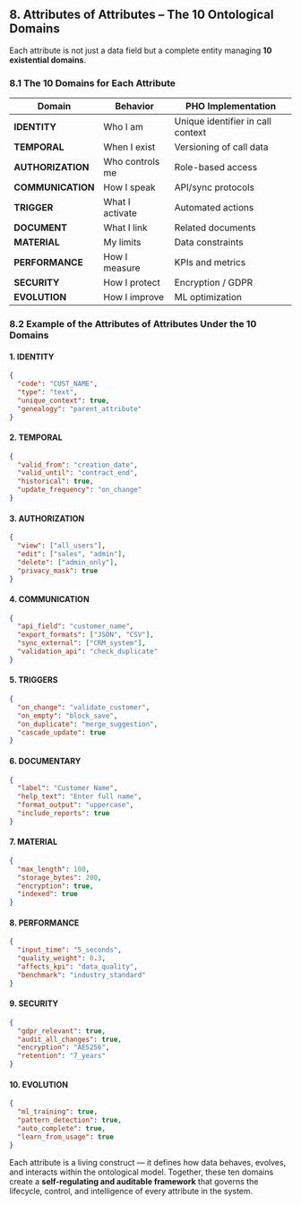 ## 8. Attributes of Attributes – The 10 Ontological Domains
Each attribute is not just a data field but a complete entity managing **10 existential domains**.

### 8.1 The 10 Domains for Each Attribute
| **Domain** | **Behavior** | **PHO Implementation** |
|-------------|---------------|--------------------------|
| **IDENTITY** | Who I am | Unique identifier in call context |
| **TEMPORAL** | When I exist | Versioning of call data |
| **AUTHORIZATION** | Who controls me | Role-based access |
| **COMMUNICATION** | How I speak | API/sync protocols |
| **TRIGGER** | What I activate | Automated actions |
| **DOCUMENT** | What I link | Related documents |
| **MATERIAL** | My limits | Data constraints |
| **PERFORMANCE** | How I measure | KPIs and metrics |
| **SECURITY** | How I protect | Encryption / GDPR |
| **EVOLUTION** | How I improve | ML optimization |


### 8.2 Example of the Attributes of Attributes Under the 10 Domains

#### 1. IDENTITY
```json
{
  "code": "CUST_NAME",
  "type": "text",
  "unique_context": true,
  "genealogy": "parent_attribute"
}
```

#### 2. TEMPORAL
```json
{
  "valid_from": "creation_date",
  "valid_until": "contract_end",
  "historical": true,
  "update_frequency": "on_change"
}
```

#### 3. AUTHORIZATION
```json
{
  "view": ["all_users"],
  "edit": ["sales", "admin"],
  "delete": ["admin_only"],
  "privacy_mask": true
}
```

#### 4. COMMUNICATION
```json
{
  "api_field": "customer_name",
  "export_formats": ["JSON", "CSV"],
  "sync_external": ["CRM_system"],
  "validation_api": "check_duplicate"
}
```

#### 5. TRIGGERS
```json
{
  "on_change": "validate_customer",
  "on_empty": "block_save",
  "on_duplicate": "merge_suggestion",
  "cascade_update": true
}
```

#### 6. DOCUMENTARY
```json
{
  "label": "Customer Name",
  "help_text": "Enter full name",
  "format_output": "uppercase",
  "include_reports": true
}
```

#### 7. MATERIAL
```json
{
  "max_length": 100,
  "storage_bytes": 200,
  "encryption": true,
  "indexed": true
}
```

#### 8. PERFORMANCE
```json
{
  "input_time": "5_seconds",
  "quality_weight": 0.3,
  "affects_kpi": "data_quality",
  "benchmark": "industry_standard"
}
```

#### 9. SECURITY
```json
{
  "gdpr_relevant": true,
  "audit_all_changes": true,
  "encryption": "AES256",
  "retention": "7_years"
}
```

#### 10. EVOLUTION
```json
{
  "ml_training": true,
  "pattern_detection": true,
  "auto_complete": true,
  "learn_from_usage": true
}
```

Each attribute is a living construct — it defines how data behaves, evolves, and interacts within the ontological model. Together, these ten domains create a **self-regulating and auditable framework** that governs the lifecycle, control, and intelligence of every attribute in the system.
